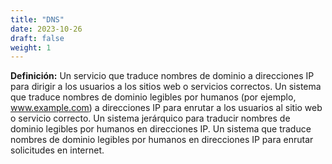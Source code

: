 ```yaml
---
title: "DNS"
date: 2023-10-26
draft: false
weight: 1
---
```


**Definición:** Un servicio que traduce nombres de dominio a direcciones IP para dirigir a los usuarios a los sitios web o servicios correctos. Un sistema que traduce nombres de dominio legibles por humanos (por ejemplo, www.example.com) a direcciones IP para enrutar a los usuarios al sitio web o servicio correcto. Un sistema jerárquico para traducir nombres de dominio legibles por humanos en direcciones IP. Un sistema que traduce nombres de dominio legibles por humanos en direcciones IP para enrutar solicitudes en internet.
